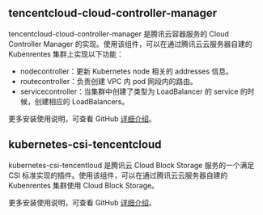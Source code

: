 ## tencentcloud-cloud-controller-manager
tencentcloud-cloud-controller-manager 是腾讯云容器服务的 Cloud Controller Manager 的实现。使用该组件，可以在通过腾讯云云服务器自建的 Kubenrentes 集群上实现以下功能：
- nodecontroller：更新 Kubernetes node 相关的 addresses 信息。
- routecontroller：负责创建 VPC 内 pod 网段内的路由。
- servicecontroller：当集群中创建了类型为 LoadBalancer 的 service 的时候，创建相应的 LoadBalancers。

更多安装使用说明，可查看 GitHub [详细介绍](https://github.com/tencentcloud/tencentcloud-cloud-controller-manager/blob/master/README_zhCN.md)。

## kubernetes-csi-tencentcloud
kubernetes-csi-tencentloud 是腾讯云 Cloud Block Storage 服务的一个满足 CSI 标准实现的插件。使用该组件，可以在通过腾讯云云服务器自建的 Kubenrentes 集群使用 Cloud Block Storage。 

更多安装使用说明，可查看 GitHub [详细介绍](https://github.com/tencentcloud/kubernetes-csi-tencentcloud/blob/master/README_zhCN.md)。

